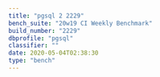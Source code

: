 ```yaml
---
title: "pgsql 2 2229"
bench_suite: "20w19 CI Weekly Benchmark"
build_number: "2229"
dbprofile: "pgsql"
classifier: ""
date: 2020-05-04T02:38:30
type: "bench"
---
```

